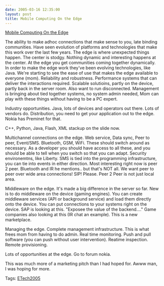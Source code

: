 ```yaml
---
date: 2005-03-16 12:35:00
layout: post
title: Mobile Computing On the Edge
---
```


[Mobile Computing On the Edge](http://conferences.oreillynet.com/cs/et2005/view/e_sess/6343)

The ability to make adhoc connections that make sense to you, late binding communities. Have seen evolution of platforms and technologies that make this work over the last few years. The edge is where unexpected things happen. The center is stodgy. Nothing dynamic and interesting happens at the center.  At the edge you get communities coming together dynamically. In order to make the edge work they've been evolving technologies, like Java. We're starting to see the ease of use that makes the edge available to everyone (mom).  Reliability and robustness. Performance systems that can deliver the interactions required. Scalable solutioins, partly on the device, partly back in the server room.  Also want to run disconnected. Management is bringing about tied together systems, no system admin needed, Mom can play with these things without having to be a PC expert.

Industry opportunities. Java, lots of devices and operators out there. Lots of vendors do. Distribution, you need to get your application out to the edge. Nokia has Preminet for that.

C++, Python, Java, Flash, XML stackup on the slide now.

Multichannel connections on the edge. Web service, Data sync, Peer to peer, Event/SMS. Bluetooth, GSM, WiFi. These should switch around as necessary.  As a developer you should have access to all these, and you should be able to tell when you switch so that you can adapt. Security environemtns, like Liberty. SMS is tied into the programming infrastructure, you can tie into events in either direction. Most interesting right now is peer 2 peer. Bluetooth and IR he mentions.. but that's NOT all.  We want peer to peer over wide area connections! SIP! Please.  Peer 2 Peer is not just local area.

Middleware on the edge. It's made a big difference in the server so far.  New is to do middleware on the device (gaming engines). You can create middleware services (API or background service) and load them directly onto the device. You can put connections to your systems right on the device. SAP is looking at this. "Exposee the value of the backend...." Game companies also looking at this (IR chat an example). This is a new marketplace.

Managing the edge. Complete management infrastructure.  This is what frees mom from having to do admin.  Real time monitoring. Push and pull software (you can push without user intervention).  Reatime inspection. Remote provisioning.

Lots of opportunities at the edge. Go to forum nokia.

This was much more of a marketing pitch than I had hoped for. Awww man, I was hoping for more.

Tags: [ETech2005](http://www.bitsplitter.net/tag.php/etech2005)
